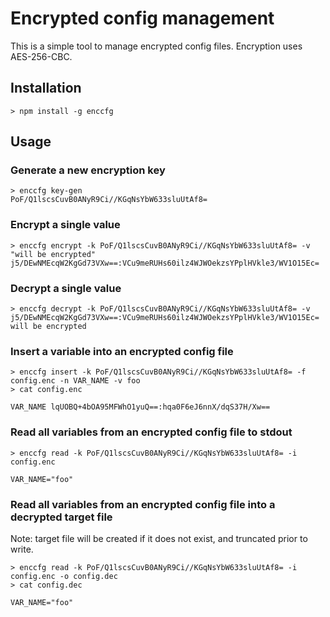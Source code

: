 # Encrypted config management

This is a simple tool to manage encrypted config files. Encryption uses AES-256-CBC.

## Installation

```
> npm install -g enccfg
```

## Usage

### Generate a new encryption key

```
> enccfg key-gen
PoF/Q1lscsCuvB0ANyR9Ci//KGqNsYbW633sluUtAf8=
```

### Encrypt a single value

```
> enccfg encrypt -k PoF/Q1lscsCuvB0ANyR9Ci//KGqNsYbW633sluUtAf8= -v "will be encrypted"
j5/DEwNMEcqW2KgGd73VXw==:VCu9meRUHs60ilz4WJWOekzsYPplHVkle3/WV1O15Ec=
```

### Decrypt a single value

```
> enccfg decrypt -k PoF/Q1lscsCuvB0ANyR9Ci//KGqNsYbW633sluUtAf8= -v j5/DEwNMEcqW2KgGd73VXw==:VCu9meRUHs60ilz4WJWOekzsYPplHVkle3/WV1O15Ec=
will be encrypted
```

### Insert a variable into an encrypted config file

```
> enccfg insert -k PoF/Q1lscsCuvB0ANyR9Ci//KGqNsYbW633sluUtAf8= -f config.enc -n VAR_NAME -v foo
> cat config.enc

VAR_NAME lqUOBQ+4bOA95MFWhO1yuQ==:hqa0F6eJ6nnX/dqS37H/Xw==
```

### Read all variables from an encrypted config file to stdout

```
> enccfg read -k PoF/Q1lscsCuvB0ANyR9Ci//KGqNsYbW633sluUtAf8= -i config.enc

VAR_NAME="foo"
```

### Read all variables from an encrypted config file into a decrypted target file

Note: target file will be created if it does not exist, and truncated prior to write.

```
> enccfg read -k PoF/Q1lscsCuvB0ANyR9Ci//KGqNsYbW633sluUtAf8= -i config.enc -o config.dec
> cat config.dec

VAR_NAME="foo"
```
